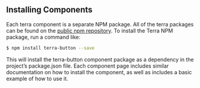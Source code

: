 ## Installing Components

Each terra component is a separate NPM package. All of the terra packages can be found on the [public npm repository](https://www.npmjs.com/browse/keyword/Terra). To install the Terra NPM package, run a command like:

```bash
$ npm install terra-button --save
```

This will install the terra-button component package as a dependency in the project’s package.json file. Each component page includes similar documentation on how to install the component, as well as includes a basic example of how to use it.
